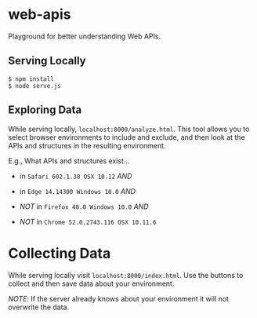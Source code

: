 # web-apis

Playground for better understanding Web APIs.

## Serving Locally

    $ npm install
    $ node serve.js

## Exploring Data

While serving locally, `localhost:8000/analyze.html`. This tool allows you to select browser environments to include and exclude, and then look at the APIs and structures in the resulting environment.

E.g., What APIs and structures exist...

- in `Safari 602.1.38 OSX 10.12` *AND*

- in `Edge 14.14300 Windows 10.0` *AND*

- *NOT* in `Firefox 48.0 Windows 10.0` *AND*

- *NOT* in `Chrome 52.0.2743.116 OSX 10.11.6`

# Collecting Data

While serving locally visit `localhost:8000/index.html`. Use the buttons to collect and then save data about your environment.

*NOTE*: If the server already knows about your environment it will not overwrite the data.
